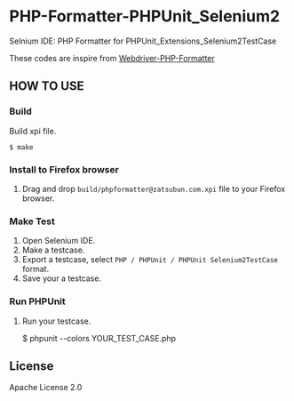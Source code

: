 PHP-Formatter-PHPUnit_Selenium2
===============================

Selnium IDE: PHP Formatter for PHPUnit_Extensions_Selenium2TestCase

These codes are inspire from [Webdriver-PHP-Formatter](https://github.com/jupeter/Webdriver-PHP-Formatter)

## HOW TO USE


### Build
Build xpi file.

	$ make


### Install to Firefox browser
1. Drag and drop `build/phpformatter@zatsubun.com.xpi` file to your Firefox browser.


### Make Test
1. Open Selenium IDE.
2. Make a testcase.
3. Export a testcase, select `PHP / PHPUnit / PHPUnit Selenium2TestCase` format.
4. Save your a testcase.


### Run PHPUnit
1. Run your testcase.

	$ phpunit --colors YOUR_TEST_CASE.php


## License
Apache License 2.0
